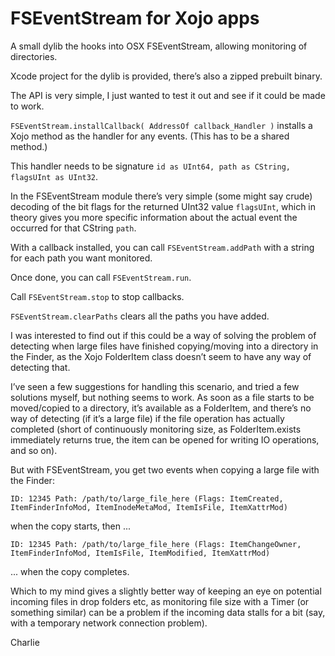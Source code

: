# FSEventStream for Xojo apps
 
A small dylib the hooks into OSX FSEventStream, allowing monitoring of directories.

Xcode project for the dylib is provided, there’s also a zipped prebuilt binary.

The API is very simple, I just wanted to test it out and see if it could be made to work.

`FSEventStream.installCallback( AddressOf callback_Handler )` installs a Xojo method as the handler for any events. (This has to be a shared method.) 

This handler needs to be signature `id as UInt64, path as CString, flagsUInt as UInt32`.

In the FSEventStream module there’s very simple (some might say crude) decoding of the bit flags for the returned UInt32 value `flagsUInt`, which in theory gives you more specific information about the actual event the occurred for that CString `path`.

With a callback installed, you can call `FSEventStream.addPath` with a string for each path you want monitored.

Once done, you can call `FSEventStream.run`.

Call `FSEventStream.stop` to stop callbacks.

`FSEventStream.clearPaths` clears all the paths you have added.

I was interested to find out if this could be a way of solving the problem of detecting when large files have finished copying/moving into a directory in the Finder, as the Xojo FolderItem class doesn’t seem to have any way of detecting that.

I’ve seen a few suggestions for handling this scenario, and tried a few solutions myself, but nothing seems to work. As soon as a file starts to be moved/copied to a directory, it’s available as a FolderItem, and there’s no way of detecting (if it’s a large file) if the file operation has actually completed (short of continuously monitoring size, as FolderItem.exists immediately returns true, the item can be opened for writing IO operations, and so on).

But with FSEventStream, you get two events when copying a large file with the Finder:

`ID: 12345 Path: /path/to/large_file_here (Flags: ItemCreated, ItemFinderInfoMod, ItemInodeMetaMod, ItemIsFile, ItemXattrMod)`

when the copy starts, then ...

`ID: 12345 Path: /path/to/large_file_here (Flags: ItemChangeOwner, ItemFinderInfoMod, ItemIsFile, ItemModified, ItemXattrMod)`

... when the copy completes.

Which to my mind gives a slightly better way of keeping an eye on potential incoming files in drop folders etc, as monitoring file size with a Timer (or something similar) can be a problem if the incoming data stalls for a bit (say, with a temporary network connection problem).

Charlie
